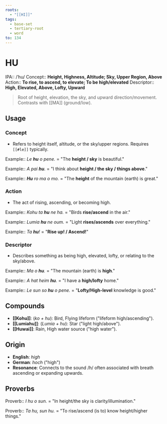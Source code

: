 ```yaml
---
roots:
  - "[[HI]]"
tags:
  - base-set
  - tertiary-root
  - word
to: 134
---
```

# HU

IPA::				/ˈhu/
Concept::		**Height, Highness, Altitude; Sky, Upper Region, Above**
Action::		**To rise, to ascend, to elevate; To be high/elevated**
Descriptor::	**High, Elevated, Above, Lofty, Upward**

> Root of height, elevation, the sky, and upward direction/movement. Contrasts with [[MA]] (ground/low).

## Usage

### Concept
*   Refers to height itself, altitude, or the sky/upper regions. Requires `[[#le]]` typically.

Example::   *Le **hu** o pene.* = "The **height / sky** is beautiful."

Example::   *A pai **hu**.* = "I think about **height / the sky / things above**."

Example::   ***Hu** ro ma o mo.* = "The **height** of the mountain (earth) is great."

### Action
*   The act of rising, ascending, or becoming high.

Example::   *Kohu ta **hu** ne ha.* = "Birds **rise/ascend** in the air."

Example::   *Lumia **hu** ne oum.* = "Light **rises/ascends** over everything."

Example::   *Ta **hu**!* = "**Rise up! / Ascend!**"

### Descriptor
*   Describes something as being high, elevated, lofty, or relating to the sky/above.

Example::   *Ma o **hu**.* = "The mountain (earth) is **high**."

Example::   *A hat heim **hu**.* = "I have a **high/lofty** home."

Example::   *Le sun so **hu** o pene.* = "**Lofty/High-level** knowledge is good."

## Compounds

-   **[[Kohu]]**: (*ko + hu*): Bird, Flying lifeform ("lifeform high/ascending").
-   **[[Lumiahu]]**: (*Lumia + hu*): Star ("light high/above").
-   **[[Huwai]]**: Rain, High water source ("high water").

## Origin

- **English**: _high_
- **German**: _hoch_ ("high")
- **Resonance**: Connects to the sound /h/ often associated with breath ascending or expanding upwards.

## Proverbs

Proverb:: *I hu o sun.* = "In height/the sky is clarity/illumination."

Proverb:: *Ta hu, sun hu.* = "To rise/ascend (is to) know height/higher things."